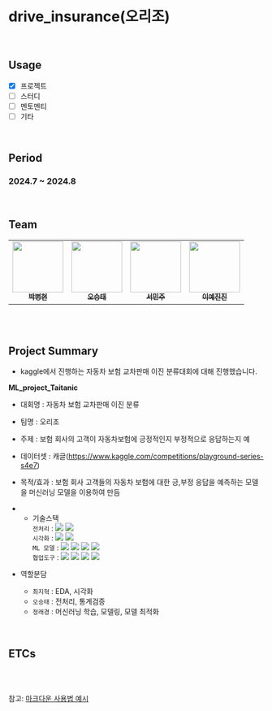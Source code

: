 # drive_insurance(오리조)

</br>

## Usage
- [X] 프로젝트
- [ ] 스터디
- [ ] 멘토멘티
- [ ] 기타

<br/>

## Period
### 2024.7 ~ 2024.8
<br/>

## Team
<table>
  <tr>
    <td align="center">
    <a href="https://github.com/ByungHyunPark57">
      <img src="https://avatars.githubusercontent.com/u/178896163?v=4" width="100px;" alt=""/>
      <br />
      <sub>
        <b>박병현</b>
      </sub>
    </a>
    <br />
    </td>
    <td align="center">
    <a href="https://github.com/ohseungtae">
      <img src="https://avatars.githubusercontent.com/u/126853146?v=4" width="100px;" alt=""/>
      <br />
      <sub>
        <b>오승태</b>
      </sub>
    </a>
    <br />
    </td>
    <td align="center">
    <a href="https://github.com/Sminjoo">
      <img src="https://avatars.githubusercontent.com/u/178896119?v=4" width="100px;" alt=""/>
      <br />
      <sub>
        <b>서민주</b>
      </sub>
    </a>
    <br />
    </td>
     <td align="center">
    <a href="https://github.com/yeajinleeee">
      <img src="https://avatars.githubusercontent.com/u/162455065?v=4" width="100px;" alt=""/>
      <br />
      <sub>
        <b>이예진진</b>
      </sub>
    </a>
    <br />
    </td>
  </tr>
</table>
  

<br/>

<br/>

## Project Summary
- kaggle에서 진행하는 자동차 보험 교차판매 이진 분류대회에 대해 진행했습니다.

**ML_project_Taitanic**
- 대회명 : 자동차 보험 교차판매 이진 분류
- 팀명 : 오리조
- 주제 : 보험 회사의 고객이 자동차보험에 긍정적인지 부정적으로 응답하는지 예


- 데이터셋 : 캐글(https://www.kaggle.com/competitions/playground-series-s4e7)
- 목적/효과 : 보험 회사 고객들의 자동차 보험에 대한 긍,부정 응답을 예측하는 모델을 머신러닝 모델을 이용하여 만듬
- - 기술스택<div align=left> 
	`전처리` : 
	<img src="https://img.shields.io/badge/Pandas-150458?style=for-the-badge&logo=Pandas&logoColor=white">
	<img src="https://img.shields.io/badge/Numpy-013243?style=for-the-badge&logo=Numpy&logoColor=white">
	    <br>
	`시각화` : 
	<img src="https://img.shields.io/badge/matplotlib-006c66?style=for-the-badge&logo=Pandas&logoColor=white">
	<img src="https://img.shields.io/badge/Seaborn-0080ff?style=for-the-badge&logo=Seaborn&logoColor=white">
	    <br>
	`ML 모델` : 
	<img src="https://img.shields.io/badge/sckit-learn-F7931E?style=for-the-badge&logo=sckit-learn&logoColor=white">
	<img src="https://img.shields.io/badge/lightGBM-ffd400?style=for-the-badge&logo=&logoColor=white">
	<img src="https://img.shields.io/badge/XGBoost-4aa8d8?style=for-the-badge&logo=&logoColor=white">
	<img src="https://img.shields.io/badge/CatBoost-fff44f?style=for-the-badge&logo=&logoColor=white">
	    <br>
	`협업도구` : 
	<img src="https://img.shields.io/badge/Git-F05032?style=for-the-badge&logo=Git&logoColor=white">
	<img src="https://img.shields.io/badge/GoogleDrive-00C4CC?style=for-the-badge&logo=GoogleDrive&logoColor=white">
	<img src="https://img.shields.io/badge/Notion-000000?style=for-the-badge&logo=Notion&logoColor=white">
	<img src="https://img.shields.io/badge/GitHub-181717?style=for-the-badge&logo=GitHub&logoColor=white">
	    <br>
	</div>

- 역할분담 
	- `최지혁` : EDA, 시각화
	- `오승태` : 전처리, 통계검증
	- `정래경` : 머신러닝 학습, 모델링, 모델 최적화
<br/>

## ETCs



<br/><br/>

참고: [마크다운 사용법 예시](https://theorydb.github.io/envops/2019/05/22/envops-blog-how-to-use-md/)
